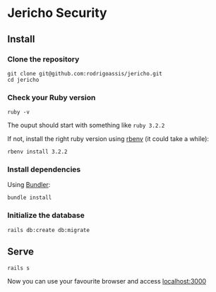# Jericho Security

## Install

### Clone the repository

```shell
git clone git@github.com:rodrigoassis/jericho.git
cd jericho
```

### Check your Ruby version

```shell
ruby -v
```

The ouput should start with something like `ruby 3.2.2`

If not, install the right ruby version using [rbenv](https://github.com/rbenv/rbenv) (it could take a while):

```shell
rbenv install 3.2.2
```

### Install dependencies

Using [Bundler](https://github.com/bundler/bundler):

```shell
bundle install
```

### Initialize the database

```shell
rails db:create db:migrate
```

## Serve

```shell
rails s
```

Now you can use your favourite browser and access [localhost:3000](http://localhost:3000)